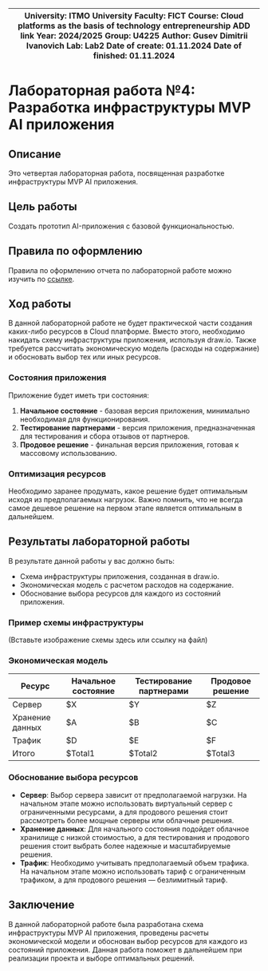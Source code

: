 |University: ITMO University Faculty: FICT Course: Cloud platforms as the basis of technology entrepreneurship ADD link Year: 2024/2025 Group: U4225 Author: Gusev Dimitrii Ivanovich Lab: Lab2 Date of create: 01.11.2024 Date of finished: 01.11.2024|
|-------------------------------------------------------------------------------------------------------------------------------------------|

# Лабораторная работа №4: Разработка инфраструктуры MVP AI приложения

## Описание
Это четвертая лабораторная работа, посвященная разработке инфраструктуры MVP AI приложения.

## Цель работы
Создать прототип AI-приложения с базовой функциональностью.

## Правила по оформлению
Правила по оформлению отчета по лабораторной работе можно изучить по [ссылке](#).

## Ход работы
В данной лабораторной работе не будет практической части создания каких-либо ресурсов в Cloud платформе. Вместо этого, необходимо накидать схему инфраструктуры приложения, используя draw.io. Также требуется рассчитать экономическую модель (расходы на содержание) и обосновать выбор тех или иных ресурсов.

### Состояния приложения
Приложение будет иметь три состояния:
1. **Начальное состояние** - базовая версия приложения, минимально необходимая для функционирования.
2. **Тестирование партнерами** - версия приложения, предназначенная для тестирования и сбора отзывов от партнеров.
3. **Продовое решение** - финальная версия приложения, готовая к массовому использованию.

### Оптимизация ресурсов
Необходимо заранее продумать, какое решение будет оптимальным исходя из предполагаемых нагрузок. Важно помнить, что не всегда самое дешевое решение на первом этапе является оптимальным в дальнейшем.

## Результаты лабораторной работы
В результате данной работы у вас должно быть:
- Схема инфраструктуры приложения, созданная в draw.io.
- Экономическая модель с расчетом расходов на содержание.
- Обоснование выбора ресурсов для каждого из состояний приложения.

### Пример схемы инфраструктуры
(Вставьте изображение схемы здесь или ссылку на файл)

### Экономическая модель
| Ресурс                 | Начальное состояние | Тестирование партнерами | Продовое решение |
|-----------------------|---------------------|-------------------------|------------------|
| Сервер                | $X                  | $Y                      | $Z               |
| Хранение данных       | $A                  | $B                      | $C               |
| Трафик                | $D                  | $E                      | $F               |
| Итого                 | $Total1             | $Total2                 | $Total3          |

### Обоснование выбора ресурсов
- **Сервер**: Выбор сервера зависит от предполагаемой нагрузки. На начальном этапе можно использовать виртуальный сервер с ограниченными ресурсами, а для продового решения стоит рассмотреть более мощные серверы или облачные решения.
- **Хранение данных**: Для начального состояния подойдет облачное хранилище с низкой стоимостью, а для тестирования и продового решения стоит выбрать более надежные и масштабируемые решения.
- **Трафик**: Необходимо учитывать предполагаемый объем трафика. На начальном этапе можно использовать тариф с ограниченным трафиком, а для продового решения — безлимитный тариф.

## Заключение
В данной лабораторной работе была разработана схема инфраструктуры MVP AI приложения, проведены расчеты экономической модели и обоснован выбор ресурсов для каждого из состояний приложения. Данная работа поможет в дальнейшем при реализации проекта и выборе оптимальных решений.
